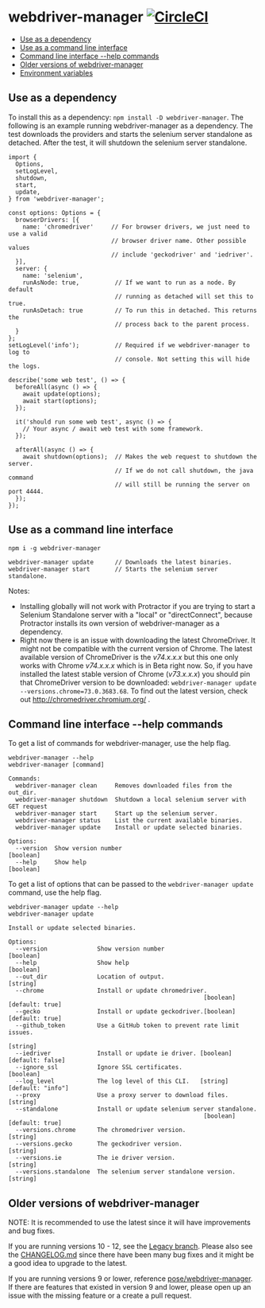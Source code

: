 # webdriver-manager [![CircleCI](https://circleci.com/gh/angular/webdriver-manager/tree/replacement.svg?style=svg)](https://circleci.com/gh/angular/webdriver-manager/tree/replacement)

* [Use as a dependency](#use-as-a-dependency)
* [Use as a command line interface](#use-as-a-command-line-interface)
* [Command line interface --help commands](#command-line-interface---help-commands)
* [Older versions of webdriver-manager](#older-versions-of-webdriver-manager)
* [Environment variables](docs/env_vars.md)


## Use as a dependency

To install this as a dependency: `npm install -D webdriver-manager`. The
following is an example running webdriver-manager as a dependency.
The test downloads the providers and starts the selenium server standalone as
detached. After the test, it will shutdown the selenium server standalone.


```
import {
  Options,
  setLogLevel,
  shutdown,
  start,
  update,
} from 'webdriver-manager';

const options: Options = {
  browserDrivers: [{
    name: 'chromedriver'     // For browser drivers, we just need to use a valid
                             // browser driver name. Other possible values
                             // include 'geckodriver' and 'iedriver'.
  }],
  server: {
    name: 'selenium',
    runAsNode: true,          // If we want to run as a node. By default
                              // running as detached will set this to true.
    runAsDetach: true         // To run this in detached. This returns the
                              // process back to the parent process.
  }
};
setLogLevel('info');          // Required if we webdriver-manager to log to
                              // console. Not setting this will hide the logs.

describe('some web test', () => {
  beforeAll(async () => {
    await update(options);
    await start(options);
  });

  it('should run some web test', async () => {
    // Your async / await web test with some framework.
  });

  afterAll(async () => {
    await shutdown(options);  // Makes the web request to shutdown the server.
                              // If we do not call shutdown, the java command
                              // will still be running the server on port 4444.
  });
});

```

## Use as a command line interface

```
npm i -g webdriver-manager

webdriver-manager update      // Downloads the latest binaries.
webdriver-manager start       // Starts the selenium server standalone.
```

Notes:
* Installing globally will not work with Protractor if you are trying to
start a Selenium Standalone server with a "local" or "directConnect", because
Protractor installs its own version of webdriver-manager as a dependency.
* Right now there is an issue with downloading the latest ChromeDriver.
It might not be compatible with the current version of Chrome.
The latest available version of ChromeDriver is the *v74.x.x.x*
but this one only works with Chrome *v74.x.x.x* which is in Beta right now.
So, if you have installed the latest stable version of Chrome (*v73.x.x.x*)
you should pin that ChromeDriver version to be
downloaded: `webdriver-manager update --versions.chrome=73.0.3683.68`.
To find out the latest version, check out http://chromedriver.chromium.org/ .

## Command line interface --help commands

To get a list of commands for webdriver-manager, use the help flag.

```
webdriver-manager --help
webdriver-manager [command]

Commands:
  webdriver-manager clean     Removes downloaded files from the out_dir.
  webdriver-manager shutdown  Shutdown a local selenium server with GET request
  webdriver-manager start     Start up the selenium server.
  webdriver-manager status    List the current available binaries.
  webdriver-manager update    Install or update selected binaries.

Options:
  --version  Show version number                                       [boolean]
  --help     Show help                                                 [boolean]
```

To get a list of options that can be passed to the `webdriver-manager update`
command, use the help flag.

```
webdriver-manager update --help
webdriver-manager update

Install or update selected binaries.

Options:
  --version              Show version number                           [boolean]
  --help                 Show help                                     [boolean]
  --out_dir              Location of output.                            [string]
  --chrome               Install or update chromedriver.
                                                       [boolean] [default: true]
  --gecko                Install or update geckodriver.[boolean] [default: true]
  --github_token         Use a GitHub token to prevent rate limit issues.
                                                                        [string]
  --iedriver             Install or update ie driver. [boolean] [default: false]
  --ignore_ssl           Ignore SSL certificates.                      [boolean]
  --log_level            The log level of this CLI.   [string] [default: "info"]
  --proxy                Use a proxy server to download files.          [string]
  --standalone           Install or update selenium server standalone.
                                                       [boolean] [default: true]
  --versions.chrome      The chromedriver version.                      [string]
  --versions.gecko       The geckodriver version.                       [string]
  --versions.ie          The ie driver version.                         [string]
  --versions.standalone  The selenium server standalone version.        [string]
```

## Older versions of webdriver-manager

NOTE: It is recommended to use the latest since it will have improvements and bug
fixes.

If you are running versions 10 - 12, see the
[Legacy branch](https://github.com/angular/webdriver-manager/tree/legacy).
Please also see the [CHANGELOG.md](CHANGELOG.md) since there have been many bug
fixes and it might be a good idea to upgrade to the latest.

If you are running versions 9 or lower, reference
[pose/webdriver-manager](https://github.com/pose/webdriver-manager). If there
are features that existed in version 9 and lower, please open up an issue with
the missing feature or a create a pull request.